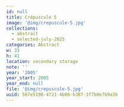 ```yaml
---
id: null
title: Crépuscule 5
image: '@img/crepuscule-5.jpg'
collections:
  - abstrait
  - selected-july-2025
categories: Abstract
w: 33
h: 41
location: secondary storage
note: ''
year: '2005'
year_start: 2005
year_end: null
file: '@img/crepuscule-5.jpg'
uuid: 567e5198-4721-4b66-b387-3f7b8e7b9a3b
---
```


